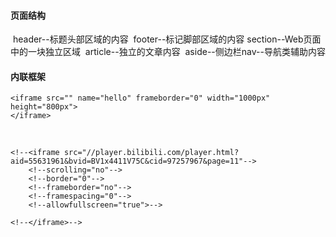 #### 页面结构
​	header--标题头部区域的内容
​    footer--标记脚部区域的内容
​    section--Web页面中的一块独立区域
​    article--独立的文章内容
​    aside--侧边栏
​    nav--导航类辅助内容

#### 内联框架

	<iframe src="" name="hello" frameborder="0" width="1000px" height="800px">
	</iframe>
​    

    <!--<iframe src="//player.bilibili.com/player.html? 			aid=55631961&bvid=BV1x4411V75C&cid=97257967&page=11"-->
        <!--scrolling="no"-->
        <!--border="0"-->
        <!--frameborder="no"-->
        <!--framespacing="0"-->
        <!--allowfullscreen="true">-->
    
    <!--</iframe>-->